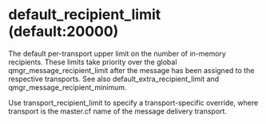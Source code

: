# default_recipient_limit (default:20000) 


The default per-transport upper limit on the number of in-memory
recipients.  These limits take priority over the global
qmgr_message_recipient_limit after the message has been assigned
to the respective transports.  See also default_extra_recipient_limit
and qmgr_message_recipient_minimum.


 Use transport_recipient_limit to specify a
transport-specific override, where transport is the master.cf
name of the message delivery transport.



